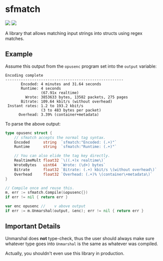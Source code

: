 # sfmatch

![](https://gitlab.com/diamondburned/sfmatch/badges/himegoto/pipeline.svg?style=flat-square)
![](https://gitlab.com/diamondburned/sfmatch/badges/himegoto/coverage.svg?style=flat-square)


A library that allows matching input strings into structs using regex matches.

## Example

Assume this output from the `opusenc` program set into the `output` variable:

```
Encoding complete
-----------------------------------------------------
       Encoded: 4 minutes and 31.64 seconds
       Runtime: 4 seconds
                (67.91x realtime)
         Wrote: 3853633 bytes, 13582 packets, 275 pages
       Bitrate: 109.64 kbit/s (without overhead)
 Instant rates: 1.2 to 193.2 kbit/s
                (3 to 483 bytes per packet)
      Overhead: 3.39% (container+metadata)
```

To parse the above output:

```go
type opusenc struct {
	// sfmatch accepts the normal tag syntax.
	Encoded      string  `sfmatch:"Encoded: (.+)"`
	Runtime      string  `sfmatch:"Runtime: (.+)"`

	// You can also elide the tag key directly.
	RealtimeMult float32 `\((.+)x realtime\)`
	WroteBytes   uint64  `Wrote: (\d+) bytes`
	Bitrate      float32 `Bitrate: (.+) kbit/s \(without overhead\)`
	Overhead     float32 `Overhead: (.+)% \(container\+metadata\)`
}

// Compile once and reuse this.
m, err := sfmatch.Compile(&opusenc{})
if err != nil { return err }

var enc opusenc //    v above output
if err := m.Unmarshal(output, &enc); err != nil { return err }
```

## Important Details

Unmarshal does **not** type-check, thus the user should always make sure
whatever type goes into `Unmarshal` is the same as whatever was compiled.

Actually, you shouldn't even use this library in production.

